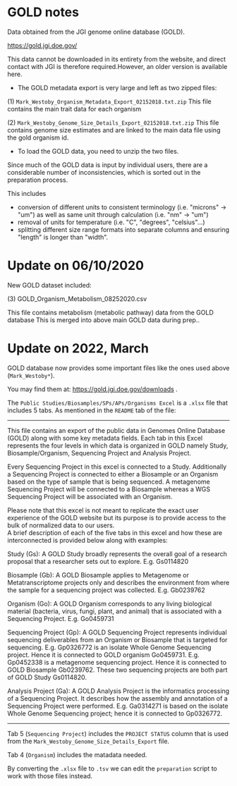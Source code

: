 # GOLD notes

Data obtained from the JGI genome online database (GOLD). 

https://gold.jgi.doe.gov/

This data cannot be downloaded in its entirety from the website, and direct contact with JGI is therefore required.However, an older version is available here.

- The GOLD metadata export is very large and left as two zipped files:

(1) `Mark_Westoby_Organism_Metadata_Export_02152018.txt.zip`
This file contains the main trait data for each organism

(2) `Mark_Westoby_Genome_Size_Details_Export_02152018.txt.zip`
This file contains genome size estimates and are linked to the main data file using the gold organism id.

- To load the GOLD data, you need to unzip the two files. 

Since much of the GOLD data is input by individual users, there are a considerable number of inconsistencies, which is sorted out in the preparation process. 

This includes 

- conversion of different units to consistent terminology (i.e. "microns" -> "um") as well as same unit through calculation (i.e. "nm" -> "um")
- removal of units for temperature (i.e. "C", "degrees", "celsius"...)
- splitting different size range formats into separate columns and ensuring "length" is longer than "width".

# Update on 06/10/2020
New GOLD dataset included:

(3) GOLD_Organism_Metabolism_08252020.csv

This file contains metabolism (metabolic pathway) data from the GOLD database
This is merged into above main GOLD data during prep..


# Update on 2022, March

GOLD database now provides some important files like the ones used above (`Mark_Westoby*`).

You may find them at: https://gold.jgi.doe.gov/downloads .

The `Public Studies/Biosamples/SPs/APs/Organisms Excel` is a `.xlsx` file that includes 5 tabs. 
As mentioned in the `README` tab of the file: 

-----------
This file contains an export of the public data in Genomes Online Database (GOLD) along with some key metadata fields. 
Each tab in this Excel represents the four levels in which data is organized in GOLD namely Study, Biosample/Organism, Sequencing Project and Analysis Project.

Every Sequencing Project in this excel is connected to a Study. 
Additionally a Sequencing Project is connected to either a Biosample or an Organism based on the type of sample that is being sequenced. 
A metagenome Sequencing Project will be connected to a Biosample whereas a WGS Sequencing Project will be associated with an Organism.

Please note that this excel is not meant to replicate the exact user experience of the GOLD website but its purpose is to provide access to the bulk of normalized data to our users.  
A brief description of each of the five tabs in this excel and how these are interconnected is provided below along with examples:

Study (Gs): A GOLD Study broadly represents the overall goal of a research proposal that a researcher sets out to explore. E.g. Gs0114820

Biosample (Gb): A GOLD Biosample applies to Metagenome or Metatranscriptome projects only and describes the environment from where the sample for a sequencing project was collected. E.g. Gb0239762

Organism (Go): A GOLD Organism corresponds to any living biological material (bacteria, virus, fungi, plant, and animal) that is associated with a Sequencing Project. E.g. Go0459731

Sequencing Project (Gp): A GOLD Sequencing Project represents individual sequencing deliverables from an Organism or Biosample that is targeted for sequencing.
E.g. Gp0326772 is an isolate Whole Genome Sequencing project. Hence it is connected to GOLD organism Go0459731.
E.g. Gp0452338 is a metagenome sequencing project. Hence it is connected to GOLD Biosample Gb0239762.
These two sequencing projects are both part of GOLD Study Gs0114820.

Analysis Project (Ga): A GOLD Analysis Project is the informatics processing of a Sequencing Project.  It describes how the assembly and annotation of a Sequencing Project were performed. E.g. Ga0314271 is based on the isolate Whole Genome Sequencing project; hence it is connected to Gp0326772.


-------

Tab 5 (`Sequencing Project`) includes the `PROJECT STATUS` column that is used from the `Mark_Westoby_Genome_Size_Details_Export` file. 

Tab 4 (`Organism`) includes the matadata needed. 

By converting the `.xlsx` file to `.tsv` we can edit the `preparation` script to work with those files instead. 








